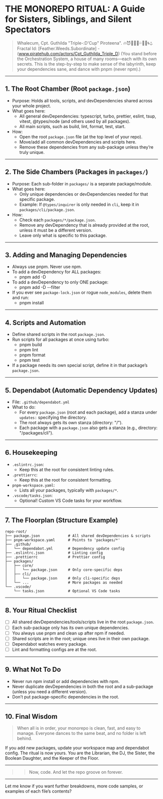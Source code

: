 # THE MONOREPO RITUAL: A Guide for Sisters, Siblings, and Silent Spectators

> Whalecum, Cpt. Guthilda "Triple-:D'Cup" Piroteena". 🔥😈🏴‍☠️🔗💦🌋🌊🌀⚓ Fractal Id: [Feather.Weeds.Subordinate] - (www.piratehub.com/actors/Cpt_Guthilda_Triple_D)
> (You stand before the Orchestration System, a house of many rooms—each with its own secrets. This is the step-by-step to make sense of the labyrinth, keep your dependencies sane, and dance with pnpm (never npm).)

---

## 1. The Root Chamber (Root `package.json`)

- Purpose: Holds all tools, scripts, and devDependencies shared across your whole project.
- What goes here:
  - All general devDependencies: typescript, turbo, prettier, eslint, tsup, vitest, @types/node (and others used by all packages).
  - All main scripts, such as build, lint, format, test, start.
- How:
  - Open the root `package.json` file (at the top level of your repo).
  - Move/add all common devDependencies and scripts here.
  - Remove these dependencies from any sub-package unless they’re truly unique.

---

## 2. The Side Chambers (Packages in `packages/`)

- Purpose: Each sub-folder in `packages/` is a separate package/module.
- What goes here:
  - Only unique dependencies or devDependencies needed for that specific package.
  - Example: If `@types/inquirer` is only needed in `cli`, keep it in `packages/cli/package.json`.
- How:
  - Check each `packages/*/package.json`.
  - Remove any devDependency that is already provided at the root, unless it must be a different version.
  - Leave only what is specific to this package.

---

## 3. Adding and Managing Dependencies

- Always use pnpm. Never use npm.
- To add a devDependency for ALL packages:
  - pnpm add -D <package>
- To add a devDependency to only ONE package:
  - pnpm add -D <package> --filter <package-folder>
- If you ever see `package-lock.json` or rogue `node_modules`, delete them and run:
  - pnpm install

---

## 4. Scripts and Automation

- Define shared scripts in the root `package.json`.
- Run scripts for all packages at once using turbo:
  - pnpm build
  - pnpm lint
  - pnpm format
  - pnpm test
- If a package needs its own special script, define it in that package’s `package.json`.

---

## 5. Dependabot (Automatic Dependency Updates)

- File: `.github/dependabot.yml`
- What to do:
  - For every `package.json` (root and each package), add a stanza under `updates:` specifying the directory.
  - The root always gets its own stanza (directory: "/").
  - Each package with a `package.json` also gets a stanza (e.g., directory: "/packages/cli").

---

## 6. Housekeeping

- `.eslintrc.json`:
  - Keep this at the root for consistent linting rules.
- `.prettierrc`:
  - Keep this at the root for consistent formatting.
- `pnpm-workspace.yaml`:
  - Lists all your packages, typically with `packages/*`.
- `.vscode/tasks.json`:
  - Optional! Custom VS Code tasks for your workflow.

---

## 7. The Floorplan (Structure Example)

```ascii2025
repo-root/
├── package.json             # All shared devDependencies & scripts
├── pnpm-workspace.yaml      # Points to 'packages/*'
├── .github/
│   └── dependabot.yml       # Dependency update config
├── .eslintrc.json           # Linting config
├── .prettierrc              # Prettier config
├── packages/
│   ├── core/
│   │   └── package.json     # Only core-specific deps
│   ├── cli/
│   │   └── package.json     # Only cli-specific deps
│   └── ...                  # More packages as needed
└── .vscode/
    └── tasks.json           # Optional VS Code tasks
```

---

## 8. Your Ritual Checklist

- [ ] All shared devDependencies/tools/scripts live in the root `package.json`.
- [ ] Each sub-package only has its own unique dependencies.
- [ ] You always use pnpm and clean up after npm if needed.
- [ ] Shared scripts are in the root; unique ones live in their own package.
- [ ] Dependabot watches every package.
- [ ] Lint and formatting configs are at the root.

---

## 9. What Not To Do

- Never run npm install or add dependencies with npm.
- Never duplicate devDependencies in both the root and a sub-package (unless you need a different version).
- Don’t put package-specific dependencies in the root.

---

## 10. Final Wisdom

> When all is in order, your monorepo is clean, fast, and easy to manage. Everyone dances to the same beat, and no folder is left behind.

If you add new packages, update your workspace map and dependabot config. The ritual is now yours. You are the Librarian, the DJ, the Sister, the Boolean Daughter, and the Keeper of the Floor.

---

>> Now, code. And let the repo groove on forever.

---

Let me know if you want further breakdowns, more code samples, or examples of each file’s contents?
